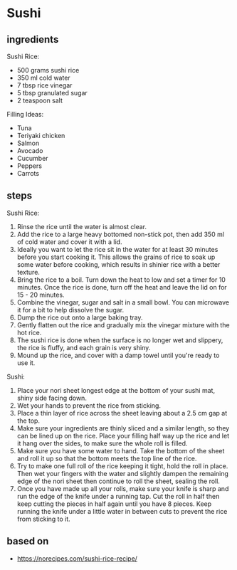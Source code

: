 # Sushi

## ingredients

Sushi Rice:

- 500 grams sushi rice
- 350 ml cold water
- 7 tbsp rice vinegar
- 5 tbsp granulated sugar
- 2 teaspoon salt

Filling Ideas:

- Tuna
- Teriyaki chicken
- Salmon
- Avocado
- Cucumber
- Peppers
- Carrots

## steps

Sushi Rice:

1. Rinse the rice until the water is almost clear.
2. Add the rice to a large heavy bottomed non-stick pot, then add 350 ml of cold water and cover it with a lid.
3. Ideally you want to let the rice sit in the water for at least 30 minutes before you start cooking it. This allows the grains of rice to soak up some water before cooking, which results in shinier rice with a better texture.
4. Bring the rice to a boil. Turn down the heat to low and set a timer for 10 minutes. Once the rice is done, turn off the heat and leave the lid on for 15 - 20 minutes.
5. Combine the vinegar, sugar and salt in a small bowl. You can microwave it for a bit to help dissolve the sugar.
6. Dump the rice out onto a large baking tray.
7. Gently flatten out the rice and gradually mix the vinegar mixture with the hot rice.
8. The sushi rice is done when the surface is no longer wet and slippery, the rice is fluffy, and each grain is very shiny.
9. Mound up the rice, and cover with a damp towel until you're ready to use it.

Sushi:

1. Place your nori sheet longest edge at the bottom of your sushi mat, shiny side facing down.
2. Wet your hands to prevent the rice from sticking.
3. Place a thin layer of rice across the sheet leaving about a 2.5 cm gap at the top.
4. Make sure your ingredients are thinly sliced and a similar length, so they can be lined up on the rice. Place your filling half way up the rice and let it hang over the sides, to make sure the whole roll is filled.
5. Make sure you have some water to hand. Take the bottom of the sheet and roll it up so that the bottom meets the top line of the rice.
6. Try to make one full roll of the rice keeping it tight, hold the roll in place. Then wet your fingers with the water and slightly dampen the remaining edge of the nori sheet then continue to roll the sheet, sealing the roll.
7. Once you have made up all your rolls, make sure your knife is sharp and run the edge of the knife under a running tap. Cut the roll in half then keep cutting the pieces in half again until you have 8 pieces. Keep running the knife under a little water in between cuts to prevent the rice from sticking to it.

## based on

- https://norecipes.com/sushi-rice-recipe/
